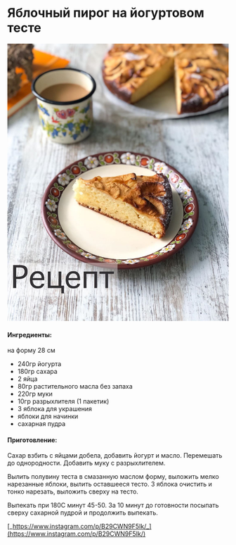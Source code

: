 # Яблочный пирог на йогуртовом тесте

![](../../pics/71022222_2484262408294026_7017013903177354164_n-1.jpg)

#### Ингредиенты:

на форму 28 см

* 240гр йогурта
* 180гр сахара 
* 2 яйца 
* 80гр растительного масла без запаха 
* 220гр муки 
* 10гр разрыхлителя \(1 пакетик\) 
* 3 яблока для украшения
* яблоки для начинки
* сахарная пудра

#### Приготовление:

Сахар взбить с яйцами добела, добавить йогурт и масло. Перемешать до однородности. Добавить муку с разрыхлителем. 

Вылить полувину теста в смазанную маслом форму, выложить мелко нарезанные яблоки, вылить оставшееся тесто. 3 яблока очистить и тонко нарезать, выложить сверху на тесто. 

Выпекать при 180С минут 45-50. За 10 минут до готовности посыпать сверху сахарной пудрой и продолжить выпекать.

[_https://www.instagram.com/p/B29CWN9F5Ik/_](https://www.instagram.com/p/B29CWN9F5Ik/)

